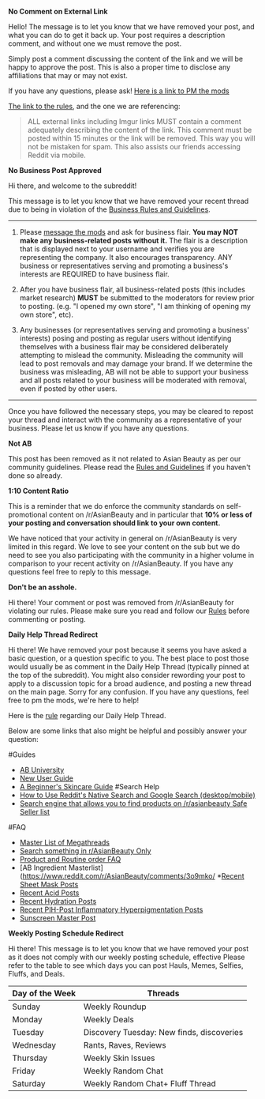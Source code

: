 **No Comment on External Link**

Hello! The message is to let you know that we have removed your post, and what you can do to get it back up. Your post requires a description comment, and without one we must remove the post.

Simply post a comment discussing the content of the link and we will be happy to approve the post. This is also a proper time to disclose any affiliations that may or may not exist.

If you have any questions, please ask!
[Here is a link to PM the mods](https://www.reddit.com/message/compose?to=%2Fr%2FAsianBeauty)

[The link to the rules](https://www.reddit.com/r/AsianBeauty/wiki/rules), and the one we are referencing:

>ALL external links including Imgur links MUST contain a comment adequately describing the content of the link. This comment must be posted within 15 minutes or the link will be removed. This way you will not be mistaken for spam. This also assists our friends accessing Reddit via mobile.

**No Business Post Approved**

Hi there, and welcome to the subreddit!

This message is to let you know that we have removed your recent thread due to being in violation of the [Business Rules and Guidelines](https://www.reddit.com/r/AsianBeauty/wiki/businessrules).

****

1. Please [message the mods](https://www.reddit.com/message/compose?to=%2Fr%2FAsianBeauty) and ask for business flair. **You may NOT make any business-related posts without it.** The flair is a description that is displayed next to your username and verifies you are representing the company. It also encourages transparency. ANY business or representatives serving and promoting a business's interests are REQUIRED to have business flair.

2. After you have business flair, all business-related posts (this includes market research) **MUST** be submitted to the moderators for review prior to posting. (e.g. "I opened my own store", "I am thinking of opening my own store", etc).

3. Any businesses (or representatives serving and promoting a business' interests) posing and posting as regular users without identifying themselves with a business flair may be considered deliberately attempting to mislead the community. Misleading the community will lead to post removals and may damage your brand. If we determine the business was misleading, AB will not be able to support your business and all posts related to your business will be moderated with removal, even if posted by other users.

***

Once you have followed the necessary steps, you may be cleared to repost your thread and interact with the community as a representative of your business. Please let us know if you have any questions.



**Not AB**

This post has been removed as it not related to Asian Beauty as per our community guidelines. Please read the [Rules and Guidelines](https://www.reddit.com/r/AsianBeauty/wiki/rules) if you haven't done so already.

**1:10 Content Ratio**

This is a reminder that we do enforce the community standards on self-promotional content on /r/AsianBeauty and in particular that **10% or less of your posting and conversation should link to your own content.**

We have noticed that your activity in general on /r/AsianBeauty is very limited in this regard. We love to see your content on the sub but we do need to see you also participating with the community in a higher volume in comparison to your recent activity on /r/AsianBeauty. If you have any questions feel free to reply to this message.

**Don't be an asshole.**

Hi there! Your comment or post was removed from /r/AsianBeauty for violating our rules. Please make sure you read and follow our [Rules](https://www.reddit.com/r/AsianBeauty/wiki/rules) before commenting or posting.

**Daily Help Thread Redirect**

Hi there! We have removed your post because it seems you have asked a basic question, or a question specific to you. The best place to post those would usually be as comment in the Daily Help Thread (typically pinned at the top of the subreddit). You might also consider rewording your post to apply to a discussion topic for a broad audience, and posting a new thread on the main page. Sorry for any confusion. If you have any questions, feel free to pm the mods, we're here to help!

Here is the [rule](https://www.reddit.com/r/AsianBeauty/wiki/rules) regarding our Daily Help Thread.

Below are some links that also might be helpful and possibly answer your question:

#Guides
* [AB University](https://www.reddit.com/r/AsianBeauty/wiki/education)
* [New User Guide](https://www.reddit.com/r/AsianBeauty/wiki/new_user_guide)
* [A Beginner's Skincare Guide](https://www.reddit.com/r/AsianBeauty/comments/2jcss2/asian_skincare_101_a_beginners_guide_faq/)
#Search Help
* [How to Use Reddit's Native Search and Google Search (desktop/mobile)](https://www.reddit.com/r/AsianBeauty/comments/3smwwc/ysk_how_to_use_reddits_native_search_and_google/)
* [Search engine that allows you to find products on /r/asianbeauty Safe Seller list](https://www.reddit.com/r/AsianBeauty/comments/3b6i16/i_made_a_search_engine_that_allows_you_to_find/?ref=search_posts)

#FAQ
* [Master List of Megathreads](https://www.reddit.com/r/AsianBeauty/wiki/megathreads)
* [Search something in r/AsianBeauty Only](https://www.reddit.com/r/AsianBeauty/search?q=&restrict_sr=on&sort=relevance&t=all)
* [Product and Routine order FAQ](https://www.reddit.com/r/AsianBeauty/comments/2tokdr/product_and_routine_order_faq/)
* [AB Ingredient Masterlist](https://www.reddit.com/r/AsianBeauty/comments/3o9mko/
*[Recent Sheet Mask Posts](https://www.reddit.com/r/AsianBeauty/search?q=sheet+mask&sort=relevance&restrict_sr=on&t=month)
* [Recent Acid Posts](https://www.reddit.com/r/AsianBeauty/search?q=acid&restrict_sr=on&sort=relevance&t=month)
* [Recent Hydration Posts](https://www.reddit.com/r/AsianBeauty/search?q=hydration&restrict_sr=on&sort=relevance&t=month)
* [Recent PIH-Post Inflammatory Hyperpigmentation Posts](https://www.reddit.com/r/AsianBeauty/search?q=PIH&restrict_sr=on&sort=relevance&t=month)
* [Sunscreen Master Post](https://www.reddit.com/r/AsianBeauty/comments/5tkwh0/discussionguide_ab_sunscreens_comparison/)


**Weekly Posting Schedule Redirect**

Hi there! This message is to let you know that we have removed your post as it does not comply with our weekly posting schedule, effective  Please refer to the table to see which days you can post Hauls, Memes, Selfies, Fluffs, and Deals.

Day of the Week | Threads |
---|---|
Sunday| Weekly Roundup|
Monday| Weekly Deals|
Tuesday| Discovery Tuesday: New finds, discoveries|
Wednesday| Rants, Raves, Reviews|
Thursday| Weekly Skin Issues|
Friday| Weekly Random Chat|
Saturday| Weekly Random Chat+ Fluff Thread|

